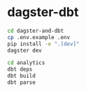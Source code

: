 # dagster-dbt

```bash
cd dagster-and-dbt
cp .env.example .env
pip install -e ".[dev]"
dagster dev
```

```bash
cd analytics
dbt deps
dbt build
dbt parse
```